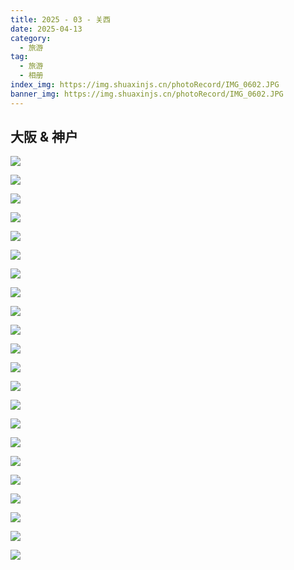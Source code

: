 ```yaml
---
title: 2025 - 03 - 关西
date: 2025-04-13
category:
  - 旅游
tag:
  - 旅游
  - 相册
index_img: https://img.shuaxinjs.cn/photoRecord/IMG_0602.JPG
banner_img: https://img.shuaxinjs.cn/photoRecord/IMG_0602.JPG
---
```


## 大阪 & 神户

![](/img/photo/IMG_0300.JPG)

![](/img/photo/IMG_0380.JPG)

![](/img/photo/IMG_0381.JPG)

![](/img/photo/IMG_0388.JPG)

![](/img/photo/IMG_0390.JPG)

![](/img/photo/IMG_0391.JPG)

![](/img/photo/IMG_0393.JPG)

![](/img/photo/IMG_0396.JPG)

![](/img/photo/IMG_0405.JPG)

![](/img/photo/IMG_0406.JPG)

![](/img/photo/IMG_0598.JPG)

![](/img/photo/IMG_0600.JPG)

![](/img/photo/IMG_0602.JPG)

![](/img/photo/IMG_0606.JPG)

![](/img/photo/IMG_0608.JPG)

![](/img/photo/IMG_0610.JPG)

![](/img/photo/IMG_0611.JPG)

![](/img/photo/IMG_0703.JPG)

![](/img/photo/IMG_0704.JPG)

![](/img/photo/IMG_0705.JPG)

![](/img/photo/IMG_0723.JPG)

![](/img/photo/IMG_0725.JPG)
